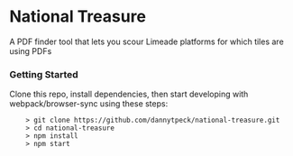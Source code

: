 # National Treasure

A PDF finder tool that lets you scour Limeade platforms for which tiles are using PDFs

### Getting Started ###

Clone this repo, install dependencies, then start developing with webpack/browser-sync using these steps:

```
	> git clone https://github.com/dannytpeck/national-treasure.git
	> cd national-treasure
	> npm install
	> npm start
```
